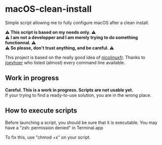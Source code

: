 # macOS-clean-install
Simple script allowing me to fully configure macOS after a clean install.

**⚠️ This script is based on my needs only. ⚠️**<br />
**⚠️ I am not a developper and I am merely trying to do something functionnal. ⚠️**<br />
**⚠️ So please, don't trust anything, and be careful. ⚠️**<br />

This project is based on the really good idea of [nicolinuxfr](https://github.com/nicolinuxfr/macOS-post-installation/).
Thanks to [joeyhoer](https://github.com/joeyhoer/starter) who listed (almost) every command line available.

## Work in progress

**Careful. This is a work in progress. Scripts are not usable yet.**<br />
If your trying to find a ready-to-use solution, you are in the wrong place.

## How to execute scripts

Before launching a script, you should be sure that it is executable.
You may have a "zsh: permission denied" in Terminal.app

To fix this, use "chmod +x" on your script.
